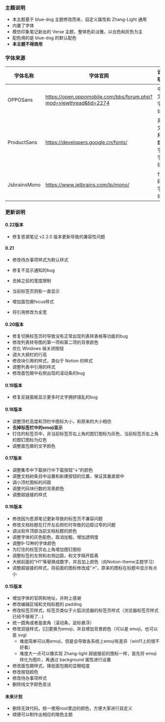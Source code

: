 ### 主题说明

- 本主题基于 blue-dog 主题修改而来，自定义属性和 Zhang-Light 通用
- 内置了字体
- 模仿印象笔记新出的 Verse 主题，整体色彩淡雅，以白色和灰色为主
- 配色用的是 blue-dog 的默认配色
- **本主题不得商用**

### 字体来源

| 字体名称     | 字体官网                                                     | 说明           |
| ------------ | ------------------------------------------------------------ | -------------- |
| OPPOSans     | https://open.oppomobile.com/bbs/forum.php?mod=viewthread&tid=2274 | 中文字体       |
| ProductSans  | https://developers.google.cn/fonts/                          | 英文和数字字体 |
| JsbrainsMono | https://www.jetbrains.com/lp/mono/                           | 代码字体       |

### 更新说明

#### 0.22版本

- 修复思源笔记 v2.2.0 版本更新导致的兼容性问题

#### 0.21

- 修改待办事项样式为默认样式

- 修复不显示通知的bug

- 去掉之前的宽度限制

- 当前标签页阴影一直显示

- 增加面包屑focus样式

- 将引用修改为全宽

#### 0.20版本

- 修复切换标签页时导致没有正常出现列表转表格等功能的bug
- 修改列表转导图的第一项和第二项的背景颜色
- 优化 Windows 端关闭按钮
- 调大大纲栏的行高
- 修改块引用的样式，类似于 Notion 的样式
- 调整列表中引用的样式
- 修改面包屑中右侧出现的滚动条的bug

#### 0.19版本

- 修复反链面板显示更多时文字拥挤错乱的bug

#### 0.18版本

- 调整顶栏高度和顶栏中图标大小，和原来的大小相仿
- **去掉标签栏中的emoji显示**
- 钉住的标签页中，非当前标签页右上角的图钉图标为灰色，当前标签页右上角的图钉图标为红色
- 调整面包屑的文字颜色

#### 0.17版本

- 调整集市中下载排行中下载按钮“↓”的颜色
- 调整文档树条目中设置和新建按钮的位置，保证其垂直居中
- 调小顶栏图标的间距
- 调整代码块行数的背景颜色
- 调整超链接的样式

#### 0.16版本

- 修改因为思源笔记更新导致的标签页不兼容问题
- 修改文档标题在打开左右侧栏时导致的边距过窄的问题
- 调淡软件顶部当前文档标题的颜色
- 调整字体的灰色配色，取消加粗，增加透明度
- 调整9-12种的字体颜色
- 为钉住的标签页右上角增加图钉图标
- 调整标签的左侧和右侧边距，和文字隔开距离
- 大纲前面的“H1”等替换成数字，并且加上颜色（向Notion-theme主题学习）
- 调整超链接的样式，将前面的图标修改成“↗”，原来的图标在标题中显示有点小

#### 0.15版本

- 增加字体的官网和地址，并附上感谢
- 修改编辑区域和文档标题的 padding
- 修改标签页样式，标签页类似于火狐浏览器的标签页样式（浏览器标签页样式已经不够用了...)
- 统一圆角或者是直角（滚动条，鼠标悬浮）
- 修改双链样式，[[]]更换为emoji，并且增加背景颜色（可以是 emoji，也可以是 svg)
  - 难度简单可以用emoji，但是会导致各系统上emoji有差异（win11上的很不好看）
  - 难度大一点可以像实现 Zhang-light 超链接前的图标一样，首先将 emoji 转化为图片，再通过 background 属性进行设置
- 修改面包屑样式，降低面包屑的显眼程度
- 修改按钮颜色
- 修改待办事项样式
- 删除线文字颜色变淡

#### 未来计划

- 删除无效代码，统一使用root里边的颜色，方便大家进行自定义
- 顺便可以制作出相应的暗色主题
